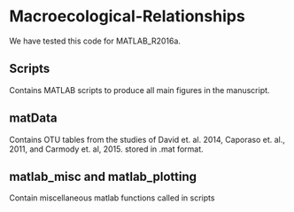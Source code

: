 # Macroecological-Relationships
We have tested this code for MATLAB_R2016a.

## Scripts
Contains MATLAB scripts to produce all main figures in the manuscript.

## matData
Contains OTU tables from the studies of David et. al. 2014, Caporaso et. al., 2011, and Carmody et. al, 2015. stored in .mat format.

## matlab_misc and matlab_plotting
Contain miscellaneous matlab functions called in scripts



